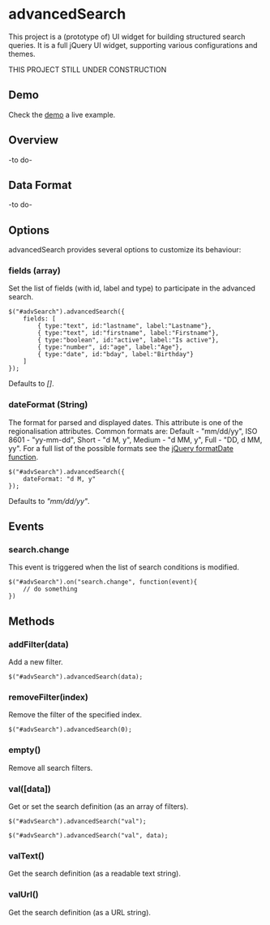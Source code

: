 # advancedSearch

This project is a (prototype of) UI widget for building structured search queries. 
It is a full jQuery UI widget, supporting various configurations and themes.

THIS PROJECT STILL UNDER CONSTRUCTION

## Demo

Check the [demo](http://evoluteur.github.com/advancedSearch/index.html) a live example.

## Overview
-to do-

## Data Format
-to do-

## Options

advancedSearch provides several options to customize its behaviour:

### fields (array)

Set the list of fields (with id, label and type) to participate in the advanced search.

    $("#advSearch").advancedSearch({
        fields: [
			{ type:"text", id:"lastname", label:"Lastname"},
			{ type:"text", id:"firstname", label:"Firstname"},
			{ type:"boolean", id:"active", label:"Is active"},
			{ type:"number", id:"age", label:"Age"},
			{ type:"date", id:"bday", label:"Birthday"}			
		]
    });

Defaults to *[]*.

### dateFormat (String)

The format for parsed and displayed dates. This attribute is one of the regionalisation attributes. 
Common formats are: Default - "mm/dd/yy", ISO 8601 - "yy-mm-dd", Short - "d M, y", Medium - "d MM, y", Full - "DD, d MM, yy". For a full list of the possible formats see the [jQuery formatDate function](http://docs.jquery.com/UI/Datepicker/formatDate).

    $("#advSearch").advancedSearch({
        dateFormat: "d M, y"
    });

Defaults to *"mm/dd/yy"*.

## Events

### search.change

This event is triggered when the list of search conditions is modified.

    $("#advSearch").on("search.change", function(event){
        // do something
    })

## Methods

### addFilter(data)
Add a new filter.

    $("#advSearch").advancedSearch(data);

### removeFilter(index)
Remove the filter of the specified index.

    $("#advSearch").advancedSearch(0);

### empty()
Remove all search filters.

### val([data])
Get or set the search definition (as an array of filters).

    $("#advSearch").advancedSearch("val");

    $("#advSearch").advancedSearch("val", data);

### valText()
Get the search definition (as a readable text string).

### valUrl()
Get the search definition (as a URL string).


